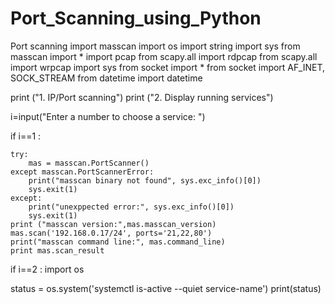 # Port_Scanning_using_Python

Port scanning
import masscan
import os
import string
import sys
from masscan import *
import pcap
from scapy.all import rdpcap
from scapy.all import wrpcap
import sys
from socket import *
from socket import AF_INET, SOCK_STREAM
from datetime import datetime

print ("1. IP/Port scanning")
print ("2. Display running services")

i=input("Enter a number to choose a service: ")

if i==1 :

    try:
        mas = masscan.PortScanner()
    except masscan.PortScannerError:
        print("masscan binary not found", sys.exc_info()[0])
        sys.exit(1)
    except:
        print("unexppected error:", sys.exc_info()[0])
        sys.exit(1)
    print ("masscan version:",mas.masscan_version)
    mas.scan('192.168.0.17/24', ports='21,22,80')
    print("masscan command line:", mas.command_line)
    print mas.scan_result


if i==2 :
import os

status = os.system('systemctl is-active --quiet service-name')
print(status)


